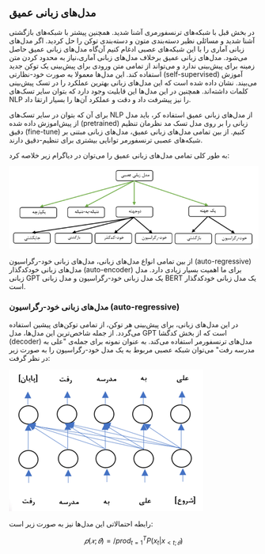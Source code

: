 ## مدل‌های زبانی عمیق

در بخش قبل با شبکه‌های ترنسفورمری آشنا شدید. همچنین پیشتر با شبکه‌های بازگشتی آشنا شدید و مسائلی نظیر دسته‌بندی متون و دسته‌بندی توکن را حل کردید. اگر مدل‌های زبانی آماری را با این شبکه‌های عصبی ادغام کنیم آن‌گاه مدل‌های زبانی عمیق حاصل می‌شود. مدل‌های زبانی عمیق برخلاف مدل‌های زبانی آماری،نیاز به محدود کردن متن زمینه برای پیش‌بینی ندارد و می‌تواند از تمامی متن ورودی برای پیش‌بینی یک توکن جدید استفاده کند. این مدل‌ها معمولا به صورت خود-نظارتی (self-supervised) آموزش می‌بیند. نشان داده شده است که این مدل‌های زبانی بهترین عملکرد را در تسک پیش‌بینی کلمات داشته‌اند. همچنین در این مدل‌ها این قابلیت وجود دارد که بتوان سایر تسک‌های NLP را نیز پیشرفت داد و دقت و عملکرد آن‌ها را بسیار ارتقا داد. 

برای آن که بتوان در سایر تسک‌های NLP از مدل‌های زبانی عمیق استفاده کر، باید مدل از پیش‌اموزش داده شده‌ (pretrained) زبانی را بر روی مدل تسک مد نظرمان تنظیم دقیق (fine-tune) کنیم. از بین تمامی مدل‌های زبانی عمیق، مدل‌های زبانی مبتنی بر شبکه‌های عصبی ترنسفورمر توانایی بیشتری برای تنظیم-دقیق دارند.

به طور کلی تمامی مدل‌های زبانی عمیق را می‌توان در دیاگرام زیر خلاصه کرد:

![](./deep_lm.png)



از بین تمامی انواع مدل‌های زبانی، مدل‌های زبانی خود-رگراسیون (auto-regressive)  مدل‌های زبانی خودکدگذار (auto-encoder) برای ما اهمیت بسیار زیادی دارد. مدل زبانی GPT یک مدل زبانی خود-رگراسیون و مدل زبانی BERT یک مدل زبانی خودکدگذار است.



### مدل‌های زبانی خود-رگراسیون (auto-regressive)

در این مدل‌های زبانی، برای پیش‌بینی هر توکن، از تمامی توکن‌های پیشین استفاده می‌گردد. از جمله شاخص‌ترین این مدل‌ها، مدل GPT است که از بخش کدگشا (decoder) مدل‌های ترنسفورمر استفاده می‌کند. به عنوان نمونه برای جمله‌ی "علی به مدرسه رفت" می‌توان شبکه عصبی مربوط به یک مدل خود-رگراسیون را به صورت زیر در نظر گرفت:

![](auto-regressive.png)

رابطه احتمالاتی این مدل‌ها نیز به صورت زیر است:

$$𝑝(𝑥;𝜃)=/prod_{t=1}^T P(x_t|x_{<t;𝜃})$$